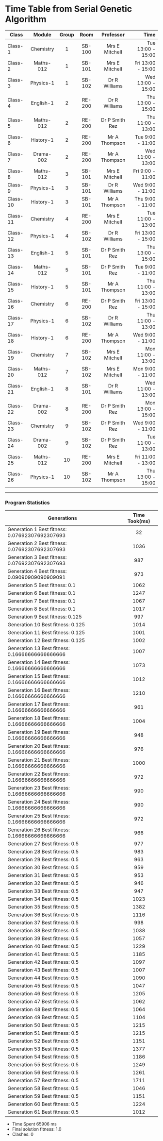 # Time Table from Serial Genetic Algorithm 
| Class | Module| Group  |  Room  | Professor | Time |
| ------------- | :-------------: | :-------------:  |  :-------------:  | :-------------: | -------------: |
|Class-1|Chemistry|1|SB-100|Mrs E Mitchell|Tue 13:00 - 15:00|
|Class-2|Maths-012|1|SB-101|Mrs E Mitchell|Fri 13:00 - 15:00|
|Class-3|Physics-1|1|SB-102|Dr R Williams|Wed 13:00 - 15:00|
|Class-4|English-1|2|RE-200|Dr R Williams|Thu 13:00 - 15:00|
|Class-5|Maths-012|2|RE-200|Dr P Smith Rez|Thu 11:00 - 13:00|
|Class-6|History-1|2|RE-200|Mr A Thompson|Tue 9:00 -  11:00|
|Class-7|Drama-002|2|RE-200|Mr A Thompson|Wed 11:00 - 13:00|
|Class-8|Maths-012|3|SB-101|Mrs E Mitchell|Fri 9:00 -  11:00|
|Class-9|Physics-1|3|SB-101|Dr R Williams|Wed 9:00 -  11:00|
|Class-10|History-1|3|SB-101|Mr A Thompson|Thu 9:00 -  11:00|
|Class-11|Chemistry|4|RE-200|Mrs E Mitchell|Tue 11:00 - 13:00|
|Class-12|Physics-1|4|SB-102|Dr R Williams|Fri 13:00 - 15:00|
|Class-13|English-1|5|SB-101|Dr P Smith Rez|Thu 13:00 - 15:00|
|Class-14|Maths-012|5|SB-101|Dr P Smith Rez|Tue 9:00 -  11:00|
|Class-15|History-1|5|SB-101|Mr A Thompson|Thu 11:00 - 13:00|
|Class-16|Chemistry|6|RE-200|Dr P Smith Rez|Fri 13:00 - 15:00|
|Class-17|Physics-1|6|SB-102|Dr R Williams|Thu 11:00 - 13:00|
|Class-18|History-1|6|RE-200|Mr A Thompson|Wed 9:00 -  11:00|
|Class-19|Chemistry|7|SB-102|Mrs E Mitchell|Mon 11:00 - 13:00|
|Class-20|Maths-012|7|SB-102|Mrs E Mitchell|Mon 9:00 -  11:00|
|Class-21|English-1|8|SB-101|Dr R Williams|Wed 11:00 - 13:00|
|Class-22|Drama-002|8|RE-200|Dr P Smith Rez|Mon 13:00 - 15:00|
|Class-23|Chemistry|9|SB-102|Dr P Smith Rez|Wed 9:00 -  11:00|
|Class-24|Drama-002|9|SB-102|Dr P Smith Rez|Tue 11:00 - 13:00|
|Class-25|Maths-012|10|RE-200|Mrs E Mitchell|Fri 11:00 - 13:00|
|Class-26|Physics-1|10|SB-102|Mr A Thompson|Thu 13:00 - 15:00|
--- 
   ### Program Statistics 
|Generations | Time Took(ms) |
| ------------- | :-----------: |
| Generation 1 Best fitness: 0.07692307692307693|32|
| Generation 2 Best fitness: 0.07692307692307693|1036|
| Generation 3 Best fitness: 0.07692307692307693|987|
| Generation 4 Best fitness: 0.09090909090909091|973|
| Generation 5 Best fitness: 0.1|1062|
| Generation 6 Best fitness: 0.1|1247|
| Generation 7 Best fitness: 0.1|1067|
| Generation 8 Best fitness: 0.1|1017|
| Generation 9 Best fitness: 0.125|997|
| Generation 10 Best fitness: 0.125|1014|
| Generation 11 Best fitness: 0.125|1001|
| Generation 12 Best fitness: 0.125|1002|
| Generation 13 Best fitness: 0.16666666666666666|1007|
| Generation 14 Best fitness: 0.16666666666666666|1073|
| Generation 15 Best fitness: 0.16666666666666666|1012|
| Generation 16 Best fitness: 0.16666666666666666|1210|
| Generation 17 Best fitness: 0.16666666666666666|961|
| Generation 18 Best fitness: 0.16666666666666666|1004|
| Generation 19 Best fitness: 0.16666666666666666|948|
| Generation 20 Best fitness: 0.16666666666666666|976|
| Generation 21 Best fitness: 0.16666666666666666|1000|
| Generation 22 Best fitness: 0.16666666666666666|972|
| Generation 23 Best fitness: 0.16666666666666666|990|
| Generation 24 Best fitness: 0.16666666666666666|990|
| Generation 25 Best fitness: 0.16666666666666666|972|
| Generation 26 Best fitness: 0.16666666666666666|966|
| Generation 27 Best fitness: 0.5|977|
| Generation 28 Best fitness: 0.5|983|
| Generation 29 Best fitness: 0.5|963|
| Generation 30 Best fitness: 0.5|959|
| Generation 31 Best fitness: 0.5|953|
| Generation 32 Best fitness: 0.5|946|
| Generation 33 Best fitness: 0.5|947|
| Generation 34 Best fitness: 0.5|1023|
| Generation 35 Best fitness: 0.5|1382|
| Generation 36 Best fitness: 0.5|1116|
| Generation 37 Best fitness: 0.5|998|
| Generation 38 Best fitness: 0.5|1038|
| Generation 39 Best fitness: 0.5|1057|
| Generation 40 Best fitness: 0.5|1229|
| Generation 41 Best fitness: 0.5|1185|
| Generation 42 Best fitness: 0.5|1097|
| Generation 43 Best fitness: 0.5|1007|
| Generation 44 Best fitness: 0.5|1090|
| Generation 45 Best fitness: 0.5|1047|
| Generation 46 Best fitness: 0.5|1205|
| Generation 47 Best fitness: 0.5|1062|
| Generation 48 Best fitness: 0.5|1064|
| Generation 49 Best fitness: 0.5|1104|
| Generation 50 Best fitness: 0.5|1215|
| Generation 51 Best fitness: 0.5|1215|
| Generation 52 Best fitness: 0.5|1151|
| Generation 53 Best fitness: 0.5|1377|
| Generation 54 Best fitness: 0.5|1186|
| Generation 55 Best fitness: 0.5|1249|
| Generation 56 Best fitness: 0.5|1261|
| Generation 57 Best fitness: 0.5|1711|
| Generation 58 Best fitness: 0.5|1046|
| Generation 59 Best fitness: 0.5|1151|
| Generation 60 Best fitness: 0.5|1224|
| Generation 61 Best fitness: 0.5|1012|

- Time Spent 65906 ms 
- Final solution fitness: 1.0
- Clashes: 0
